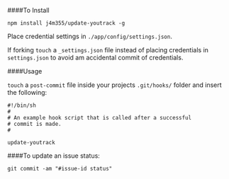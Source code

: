 ####To Install

    npm install j4m355/update-youtrack -g

Place credential settings in ``./app/config/settings.json``.

If forking ``touch`` a ``_settings.json`` file instead of placing credentials in ``settings.json`` to avoid am accidental commit of credentials.

####Usage

``touch`` a ``post-commit`` file inside your projects ``.git/hooks/`` folder and insert the following:

    #!/bin/sh
    #
    # An example hook script that is called after a successful
    # commit is made.
    #

    update-youtrack


####To update an issue status:
   
    git commit -am "#issue-id status"

